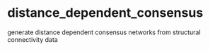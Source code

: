 # distance_dependent_consensus
generate distance dependent consensus networks from structural connectivity data
